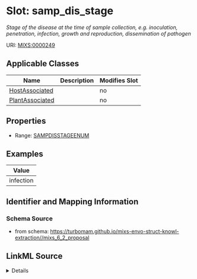 # Slot: samp_dis_stage


_Stage of the disease at the time of sample collection, e.g. inoculation, penetration, infection, growth and reproduction, dissemination of pathogen_



URI: [MIXS:0000249](https://w3id.org/mixs/0000249)



<!-- no inheritance hierarchy -->




## Applicable Classes

| Name | Description | Modifies Slot |
| --- | --- | --- |
[HostAssociated](HostAssociated.md) |  |  no  |
[PlantAssociated](PlantAssociated.md) |  |  no  |







## Properties

* Range: [SAMPDISSTAGEENUM](SAMPDISSTAGEENUM.md)






## Examples

| Value |
| --- |
| infection |

## Identifier and Mapping Information







### Schema Source


* from schema: https://turbomam.github.io/mixs-envo-struct-knowl-extraction//mixs_6_2_proposal




## LinkML Source

<details>
```yaml
name: samp_dis_stage
description: Stage of the disease at the time of sample collection, e.g. inoculation,
  penetration, infection, growth and reproduction, dissemination of pathogen
title: sample disease stage
notes:
- disease
- sample
examples:
- value: infection
from_schema: https://turbomam.github.io/mixs-envo-struct-knowl-extraction//mixs_6_2_proposal
rank: 1000
slot_uri: MIXS:0000249
multivalued: false
alias: samp_dis_stage
domain_of:
- HostAssociated
- PlantAssociated
range: SAMP_DIS_STAGE_ENUM
required: false
recommended: false

```
</details>